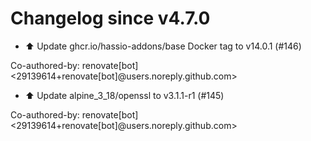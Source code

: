 # Changelog since v4.7.0
- ⬆️ Update ghcr.io/hassio-addons/base Docker tag to v14.0.1 (#146)

Co-authored-by: renovate[bot] <29139614+renovate[bot]@users.noreply.github.com> 
- ⬆️ Update alpine_3_18/openssl to v3.1.1-r1 (#145)

Co-authored-by: renovate[bot] <29139614+renovate[bot]@users.noreply.github.com> 

